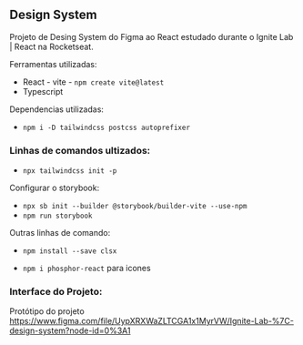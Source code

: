 ## Design System

Projeto de Desing System do Figma ao React estudado durante o Ignite Lab | React na Rocketseat.

Ferramentas utilizadas:

- React - vite - `npm create vite@latest`
- Typescript

Dependencias utilizadas:

- `npm i -D tailwindcss postcss autoprefixer`

### Linhas de comandos ultizados:

- `npx tailwindcss init -p`

Configurar o storybook:

- `npx sb init --builder @storybook/builder-vite --use-npm`
- `npm run storybook`

Outras linhas de comando:

- `npm install --save clsx`

- `npm i phosphor-react` para icones

### Interface do Projeto:

Protótipo do projeto https://www.figma.com/file/UypXRXWaZLTCGA1x1MyrVW/Ignite-Lab-%7C-design-system?node-id=0%3A1
